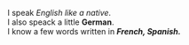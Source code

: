 I speak _English like a native_.<br>
I also speack a little **German**.<br>
I know a few words written in _**French, Spanish.**_<br>

